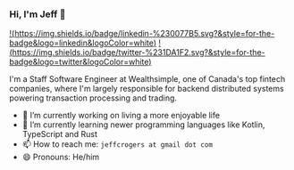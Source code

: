 ### Hi, I'm Jeff 👋

[!(https://img.shields.io/badge/linkedin-%230077B5.svg?&style=for-the-badge&logo=linkedin&logoColor=white)](www.linkedin.com/in/digitaljeff) [!(https://img.shields.io/badge/twitter-%231DA1F2.svg?&style=for-the-badge&logo=twitter&logoColor=white)](https://twitter.com/jrogers)

I'm a Staff Software Engineer at Wealthsimple, one of Canada's top fintech companies, where I'm largely responsible for backend distributed systems powering transaction processing and trading.

- 🔭 I’m currently working on living a more enjoyable life
- 🌱 I’m currently learning newer programming languages like Kotlin, TypeScript and Rust
- 📫 How to reach me: `jeffcrogers at gmail dot com`
- 😄 Pronouns: He/him
